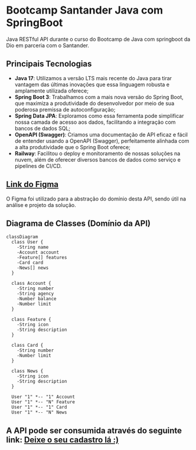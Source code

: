 # Bootcamp Santander Java com SpringBoot

Java RESTful API durante o curso do Bootcamp de Java com springboot da Dio em parceria com o Santander.

## Principais Tecnologias
 - **Java 17**: Utilizamos a versão LTS mais recente do Java para tirar vantagem das últimas inovações que essa linguagem robusta e amplamente utilizada oferece;
 - **Spring Boot 3**: Trabalhamos com a mais nova versão do Spring Boot, que maximiza a produtividade do desenvolvedor por meio de sua poderosa premissa de autoconfiguração;
 - **Spring Data JPA**: Exploramos como essa ferramenta pode simplificar nossa camada de acesso aos dados, facilitando a integração com bancos de dados SQL;
 - **OpenAPI (Swagger)**: Criamos uma documentação de API eficaz e fácil de entender usando a OpenAPI (Swagger), perfeitamente alinhada com a alta produtividade que o Spring Boot oferece;
 - **Railway**: Facilitou o deploy e monitoramento de nossas soluções na nuvem, além de oferecer diversos bancos de dados como serviço e pipelines de CI/CD.

## [Link do Figma](https://www.figma.com/file/0ZsjwjsYlYd3timxqMWlbj/SANTANDER---Projeto-Web%2FMobile?type=design&node-id=1421%3A432&mode=design&t=6dPQuerScEQH0zAn-1)

O Figma foi utilizado para a abstração do domínio desta API, sendo útil na análise e projeto da solução.

## Diagrama de Classes (Domínio da API)

```mermaid
classDiagram
  class User {
    -String name
    -Account account
    -Feature[] features
    -Card card
    -News[] news
  }

  class Account {
    -String number
    -String agency
    -Number balance
    -Number limit
  }

  class Feature {
    -String icon
    -String description
  }

  class Card {
    -String number
    -Number limit
  }

  class News {
    -String icon
    -String description
  }

  User "1" *-- "1" Account
  User "1" *-- "N" Feature
  User "1" *-- "1" Card
  User "1" *-- "N" News
```

## A API pode ser consumida através do seguinte link: <a href="https://dio-java-bootcamp-prd.up.railway.app/swagger-ui/index.html">Deixe o seu cadastro lá :)</a>
